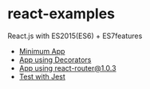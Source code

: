 react-examples
================

React.js with ES2015(ES6) + ES7features

* [Minimum App](./minimum)
* [App using Decorators](./decorators)
* [App using react-router@1.0.3](./react-router)
* [Test with Jest](./jest)

